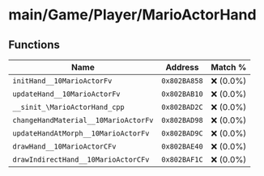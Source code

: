 # main/Game/Player/MarioActorHand

## Functions

| Name | Address | Match % |
|------|---------|---------|
| `initHand__10MarioActorFv` | `0x802BA858` | :x: (0.0%) |
| `updateHand__10MarioActorFv` | `0x802BAB10` | :x: (0.0%) |
| `__sinit_\MarioActorHand_cpp` | `0x802BAD2C` | :x: (0.0%) |
| `changeHandMaterial__10MarioActorFv` | `0x802BAD98` | :x: (0.0%) |
| `updateHandAtMorph__10MarioActorFv` | `0x802BAD9C` | :x: (0.0%) |
| `drawHand__10MarioActorCFv` | `0x802BAE40` | :x: (0.0%) |
| `drawIndirectHand__10MarioActorCFv` | `0x802BAF1C` | :x: (0.0%) |